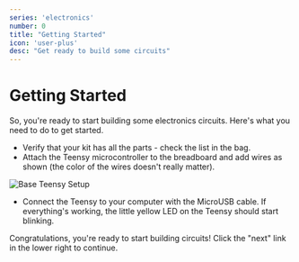 ```yaml
---
series: 'electronics'
number: 0
title: "Getting Started"
icon: 'user-plus'
desc: "Get ready to build some circuits"
---
```

# Getting Started

So, you're ready to start building some electronics circuits.  Here's what you need to do to get started.

* Verify that your kit has all the parts - check the list in the bag.
* Attach the Teensy microcontroller to the breadboard and add wires as shown (the color of the wires doesn't really matter).

![Base Teensy Setup](/img/01-setup.png)

* Connect the Teensy to your computer with the MicroUSB cable.  If everything's working, the little yellow LED on the Teensy should start blinking.

Congratulations, you're ready to start building circuits!  Click the "next" link in the lower right to continue.
